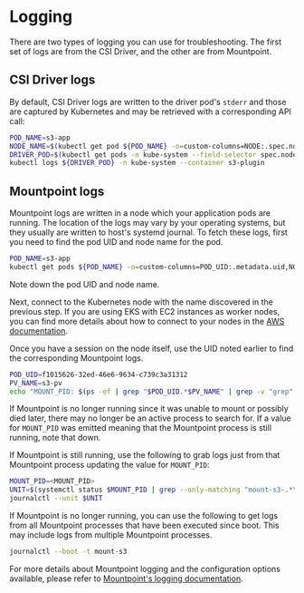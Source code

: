 # Logging

There are two types of logging you can use for troubleshooting. The first set of logs are from the CSI Driver,
and the other are from Mountpoint.

## CSI Driver logs

By default, CSI Driver logs are written to the driver pod's `stderr` and those are captured by Kubernetes and may be
retrieved with a corresponding API call:

```bash
POD_NAME=s3-app
NODE_NAME=$(kubectl get pod ${POD_NAME} -o=custom-columns=NODE:.spec.nodeName --no-headers | tail -1)
DRIVER_POD=$(kubectl get pods -n kube-system --field-selector spec.nodeName=${NODE_NAME} -o=custom-columns=NAME:.metadata.name | grep s3-csi-node)
kubectl logs ${DRIVER_POD} -n kube-system --container s3-plugin
```

## Mountpoint logs

Mountpoint logs are written in a node which your application pods are running. The location of the logs may vary by your
operating systems, but they usually are written to host's systemd journal. To fetch these logs, first you need to find
the pod UID and node name for the pod.

```bash
POD_NAME=s3-app
kubectl get pods ${POD_NAME} -o=custom-columns=POD_UID:.metadata.uid,NODE:.spec.nodeName
```

Note down the pod UID and node name.

Next, connect to the Kubernetes node with the name discovered in the previous step. If you are using EKS with EC2 instances
as worker nodes, you can find more details about how to connect to your nodes in the
[AWS documentation](https://docs.aws.amazon.com/AWSEC2/latest/UserGuide/connect-to-linux-instance.html).

Once you have a session on the node itself, use the UID noted earlier to find the corresponding Mountpoint logs.

```bash
POD_UID=f1015626-32ed-46e6-9634-c739c3a31312
PV_NAME=s3-pv
echo "MOUNT_PID: $(ps -ef | grep "$POD_UID.*$PV_NAME" | grep -v "grep" | awk '{print $2}')"
```

If Mountpoint is no longer running since it was unable to mount or possibly died later, there may no longer be an active
process to search for. If a value for `MOUNT_PID` was emitted meaning that the Mountpoint process is still running, note that down.

If Mountpoint is still running, use the following to grab logs just from that Mountpoint process updating the value for `MOUNT_PID`:

```bash
MOUNT_PID=<MOUNT_PID>
UNIT=$(systemctl status $MOUNT_PID | grep --only-matching "mount-s3-.*\.service" | tail -1)
journalctl --unit $UNIT
```

If Mountpoint is no longer running, you can use the following to get logs from all Mountpoint processes that have been
executed since boot. This may include logs from multiple Mountpoint processes.

```bash
journalctl --boot -t mount-s3
```

For more details about Mountpoint logging and the configuration options available, please refer to
[Mountpoint's logging documentation](https://github.com/awslabs/mountpoint-s3/blob/main/doc/LOGGING.md).
